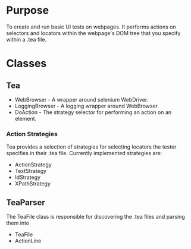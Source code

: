 # Purpose
To create and run basic UI tests on webpages. It performs actions on selectors and locators within the webpage's DOM tree that you specify within a .tea file.

# Classes

## Tea
* WebBrowser - A wrapper around selenium WebDriver.
* LoggingBrowser - A logging wrapper around WebBrowser.
* DoAction - The strategy selector for performing an action on an element.

### Action Strategies
Tea provides a selection of strategies for selecting locators the tester specifies in their .tea file.  Currently implemented strategies are:

* ActionStrategy
* TextStrategy
* IdStrategy
* XPathStrategy

## TeaParser
The TeaFile class is responsible for discovering the .tea files and parsing them into 
* TeaFile
* ActionLine